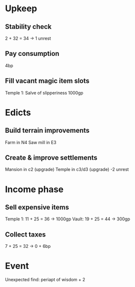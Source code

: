 # Upkeep
## Stability check
2 + 32 = 34 → 1 unrest
## Pay consumption
4bp
## Fill vacant magic item slots
Temple 1: Salve of slipperiness 1000gp
# Edicts
## Build terrain improvements
Farm in N4
Saw mill in E3
## Create & improve settlements
Mansion in c2 (upgrade)
Temple in c3/d3 (upgrade) -2 unrest
# Income phase
## Sell expensive items
Temple 1: 11 + 25 = 36 → 1000gp
Vault: 19 + 25 = 44 → 300gp
## Collect taxes
7 + 25 = 32 → 0 + 6bp
# Event
Unexpected find: periapt of wisdom + 2